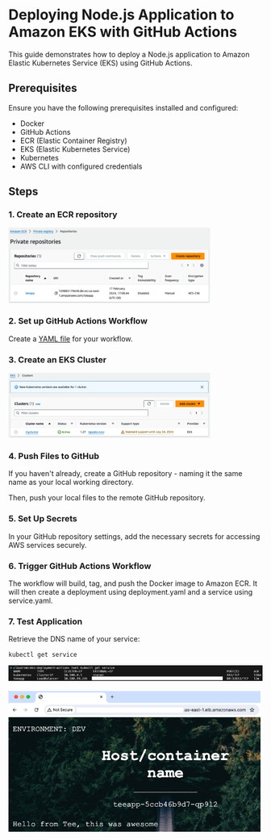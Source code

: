 # Deploying Node.js Application to Amazon EKS with GitHub Actions

This guide demonstrates how to deploy a Node.js application to Amazon Elastic Kubernetes Service (EKS) using GitHub Actions.

## Prerequisites

Ensure you have the following prerequisites installed and configured:
- Docker
- GitHub Actions
- ECR (Elastic Container Registry)
- EKS (Elastic Kubernetes Service)
- Kubernetes
- AWS CLI with configured credentials

## Steps

### 1. Create an ECR repository

<img src="assets/repo.png" width="400">

### 2. Set up GitHub Actions Workflow

Create a [YAML file](https://github.com/teeseira/eks-deployment-actions/blob/main/.github/workflows/github-actions-ci.yml) for your workflow.

### 3. Create an EKS Cluster

<img src="assets/cluster.png" width="400">

### 4. Push Files to GitHub

If you haven't already, create a GitHub repository - naming it the same name as your local working directory.

Then, push your local files to the remote GitHub repository.

### 5. Set Up Secrets
In your GitHub repository settings, add the necessary secrets for accessing AWS services securely.

### 6. Trigger GitHub Actions Workflow
The workflow will build, tag, and push the Docker image to Amazon ECR. It will then create a deployment using deployment.yaml and a service using service.yaml.

### 7. Test Application

Retrieve the DNS name of your service:

```
kubectl get service
```
<img src="assets/externalip.png">
<br><br>
<img src="assets/test.png" width="500">